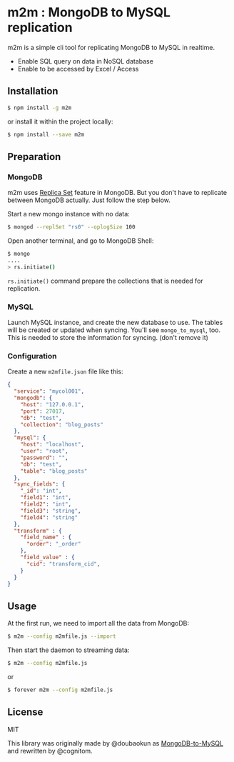 # m2m : MongoDB to MySQL replication

m2m is a simple cli tool for replicating MongoDB to MySQL in realtime.

- Enable SQL query on data in NoSQL database
- Enable to be accessed by Excel / Access

## Installation

```bash
$ npm install -g m2m
```

or install it within the project locally:

```bash
$ npm install --save m2m
```

## Preparation

### MongoDB

m2m uses [Replica Set](http://docs.mongodb.org/manual/replication/) feature in MongoDB. But you don't have to replicate between MongoDB actually. Just follow the step below.

Start a new mongo instance with no data:

```bash
$ mongod --replSet "rs0" --oplogSize 100
```

Open another terminal, and go to MongoDB Shell:

```bash
$ mongo
....
> rs.initiate()
```

`rs.initiate()` command prepare the collections that is needed for replication.

### MySQL

Launch MySQL instance, and create the new database to use. The tables will be created or updated when syncing. You'll see `mongo_to_mysql`, too. This is needed to store the information for syncing. (don't remove it)

### Configuration

Create a new `m2mfile.json` file like this:

```json
{
  "service": "mycol001",
  "mongodb": {
    "host": "127.0.0.1",
    "port": 27017,
    "db": "test",
    "collection": "blog_posts"
  },
  "mysql": {
    "host": "localhost",
    "user": "root",
    "password": "",
    "db": "test",
    "table": "blog_posts"
  },
  "sync_fields": {
    "_id": "int",
    "field1": "int",
    "field2": "int",
    "field3": "string",
    "field4": "string"
  },
  "transform" : {
    "field_name" : {
      "order": "_order"
    },
    "field_value" : {
      "cid": "transform_cid",
    }
  }
}
```

## Usage

At the first run, we need to import all the data from MongoDB:

```bash
$ m2m --config m2mfile.js --import
```

Then start the daemon to streaming data:

```bash
$ m2m --config m2mfile.js
```

or

```bash
$ forever m2m --config m2mfile.js
```

## License

MIT

This library was originally made by @doubaokun as [MongoDB-to-MySQL](https://github.com/doubaokun/MongoDB-to-MySQL) and rewritten by @cognitom.
